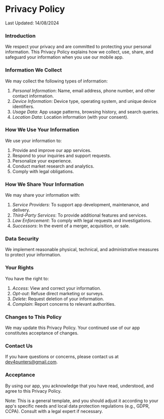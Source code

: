 # Privacy Policy
Last Updated: 14/08/2024

### Introduction

We respect your privacy and are committed to protecting your personal information. This Privacy Policy explains how we collect, use, share, and safeguard your information when you use our mobile app.

### Information We Collect

We may collect the following types of information:

1. *Personal Information*: Name, email address, phone number, and other contact information.
2. *Device Information*: Device type, operating system, and unique device identifiers.
3. *Usage Data*: App usage patterns, browsing history, and search queries.
4. *Location Data*: Location information (with your consent).

### How We Use Your Information

We use your information to:

1. Provide and improve our app services.
2. Respond to your inquiries and support requests.
3. Personalize your experience.
4. Conduct market research and analytics.
5. Comply with legal obligations.

### How We Share Your Information

We may share your information with:

1. *Service Providers*: To support app development, maintenance, and delivery.
2. *Third-Party Services*: To provide additional features and services.
3. *Law Enforcement*: To comply with legal requests and investigations.
4. *Successors*: In the event of a merger, acquisition, or sale.

### Data Security

We implement reasonable physical, technical, and administrative measures to protect your information.

### Your Rights

You have the right to:

1. *Access*: View and correct your information.
2. *Opt-out*: Refuse direct marketing or surveys.
3. *Delete*: Request deletion of your information.
4. *Complain*: Report concerns to relevant authorities.

### Changes to This Policy

We may update this Privacy Policy. Your continued use of our app constitutes acceptance of changes.

### Contact Us

If you have questions or concerns, please contact us at dev4punters@gmail.com.

### Acceptance

By using our app, you acknowledge that you have read, understood, and agree to this Privacy Policy.

Note: This is a general template, and you should adjust it according to your app's specific needs and local data protection regulations (e.g., GDPR, CCPA). Consult with a legal expert if necessary.
